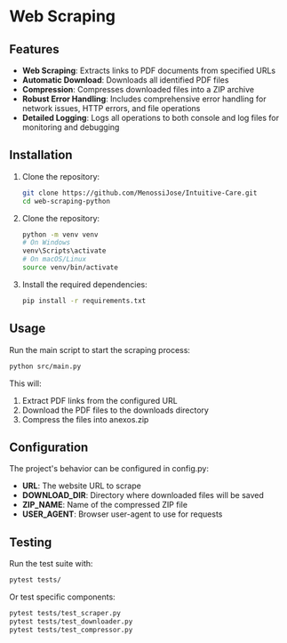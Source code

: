 # Web Scraping

## Features

- **Web Scraping**: Extracts links to PDF documents from specified URLs
- **Automatic Download**: Downloads all identified PDF files
- **Compression**: Compresses downloaded files into a ZIP archive
- **Robust Error Handling**: Includes comprehensive error handling for network issues, HTTP errors, and file operations
- **Detailed Logging**: Logs all operations to both console and log files for monitoring and debugging

## Installation

1. Clone the repository:

   ```bash
   git clone https://github.com/MenossiJose/Intuitive-Care.git
   cd web-scraping-python
   ```

2. Clone the repository:

   ```bash
   python -m venv venv
   # On Windows
   venv\Scripts\activate
   # On macOS/Linux
   source venv/bin/activate

   ```

3. Install the required dependencies:
   ```bash
   pip install -r requirements.txt
   ```

## Usage

Run the main script to start the scraping process:

```bash
python src/main.py

```

This will:

1. Extract PDF links from the configured URL
2. Download the PDF files to the downloads directory
3. Compress the files into anexos.zip

## Configuration

The project's behavior can be configured in config.py:

- **URL**: The website URL to scrape
- **DOWNLOAD_DIR**: Directory where downloaded files will be saved
- **ZIP_NAME**: Name of the compressed ZIP file
- **USER_AGENT**: Browser user-agent to use for requests

## Testing

Run the test suite with:

```bash
pytest tests/
```

Or test specific components:

```bash
pytest tests/test_scraper.py
pytest tests/test_downloader.py
pytest tests/test_compressor.py
```
